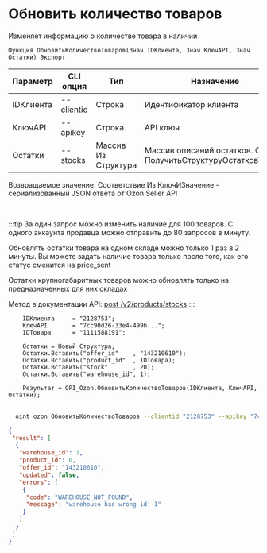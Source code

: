 ﻿---
sidebar_position: 4
---

# Обновить количество товаров
 Изменяет информацию о количестве товара в наличии



`Функция ОбновитьКоличествоТоваров(Знач IDКлиента, Знач КлючAPI, Знач Остатки) Экспорт`

  | Параметр | CLI опция | Тип | Назначение |
  |-|-|-|-|
  | IDКлиента | --clientid | Строка | Идентификатор клиента |
  | КлючAPI | --apikey | Строка | API ключ |
  | Остатки | --stocks | Массив Из Структура | Массив описаний остатков. См. ПолучитьСтруктуруОстатковТовара |

  
  Возвращаемое значение:   Соответствие Из КлючИЗначение - сериализованный JSON ответа от Ozon Seller API

<br/>

:::tip
За один запрос можно изменить наличие для 100 товаров. С одного аккаунта продавца можно отправить до 80 запросов в минуту.

 Обновлять остатки товара на одном складе можно только 1 раз в 2 минуты. Вы можете задать наличие товара только после того, как его статус сменится на price_sent

 Остатки крупногабаритных товаров можно обновлять только на предназначенных для них складах

 Метод в документации API: [post /v2/products/stocks](https://docs.ozon.ru/api/seller/#operation/ProductAPI_ProductsStocksV2)
:::
<br/>


```bsl title="Пример кода"
    IDКлиента     = "2128753";
    КлючAPI       = "7cc90d26-33e4-499b...";
    IDТовара      = "1111588191";

    Остатки = Новый Структура;
    Остатки.Вставить("offer_id"    , "143210610");
    Остатки.Вставить("product_id"  , IDТовара);
    Остатки.Вставить("stock"       , 20);
    Остатки.Вставить("warehouse_id", 1);

    Результат = OPI_Ozon.ОбновитьКоличествоТоваров(IDКлиента, КлючAPI, Остатки);
```



```sh title="Пример команды CLI"
    
  oint ozon ОбновитьКоличествоТоваров --clientid "2128753" --apikey "7cc90d26-33e4-499b..." --stocks %stocks%

```

```json title="Результат"
{
 "result": [
  {
   "warehouse_id": 1,
   "product_id": 0,
   "offer_id": "143210610",
   "updated": false,
   "errors": [
    {
     "code": "WAREHOUSE_NOT_FOUND",
     "message": "warehouse has wrong id: 1"
    }
   ]
  }
 ]
}
```

